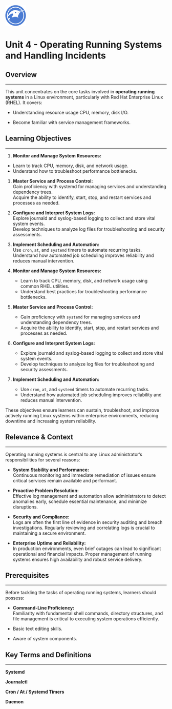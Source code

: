 <div class="flex-container">
        <img src="https://github.com/ProfessionalLinuxUsersGroup/img/blob/main/Assets/Logos/ProLUG_Round_Transparent_LOGO.png?raw=true" width="64" height="64"></img>
    <p>
        <h1>Unit 4 - Operating Running Systems and Handling Incidents</h1>
    </p>
</div>

## Overview

---

This unit concentrates on the core tasks involved in **operating running systems** in a Linux environment, particularly with Red Hat Enterprise Linux (RHEL). It covers:

- Understanding resource usage CPU, memory, disk I/O.

- Become familiar with service management frameworks.

## Learning Objectives

---

1. **Monitor and Manage System Resources:**

- Learn to track CPU, memory, disk, and network usage.
- Understand how to troubleshoot performance bottlenecks.

1. **Master Service and Process Control:**  
   Gain proficiency with systemd for managing services and understanding dependency trees.  
   Acquire the ability to identify, start, stop, and restart services and processes as needed.

1. **Configure and Interpret System Logs:**  
   Explore journald and syslog-based logging to collect and store vital system events.  
   Develop techniques to analyze log files for troubleshooting and security assessments.

1. **Implement Scheduling and Automation:**  
   Use `cron`, `at`, and `systemd` timers to automate recurring tasks.  
   Understand how automated job scheduling improves reliability and reduces manual intervention.

1. **Monitor and Manage System Resources:**

   - Learn to track CPU, memory, disk, and network usage using common RHEL utilities.
   - Understand best practices for troubleshooting performance bottlenecks.

1. **Master Service and Process Control:**

   - Gain proficiency with `systemd` for managing services and understanding dependency trees.
   - Acquire the ability to identify, start, stop, and restart services and processes as needed.

1. **Configure and Interpret System Logs:**

   - Explore journald and syslog-based logging to collect and store vital system events.
   - Develop techniques to analyze log files for troubleshooting and security assessments.

1. **Implement Scheduling and Automation:**
   - Use `cron`, `at`, and `systemd` timers to automate recurring tasks.
   - Understand how automated job scheduling improves reliability and reduces manual intervention.

These objectives ensure learners can sustain, troubleshoot, and improve actively running Linux systems within enterprise environments, reducing downtime and increasing system reliability.

## Relevance & Context

---

Operating running systems is central to any Linux administrator’s responsibilities for several reasons:

- **System Stability and Performance:**  
  Continuous monitoring and immediate remediation of issues ensure critical services remain available and performant.

- **Proactive Problem Resolution:**  
  Effective log management and automation allow administrators to detect anomalies early, schedule essential maintenance, and minimize disruptions.

- **Security and Compliance:**  
  Logs are often the first line of evidence in security auditing and breach investigations. Regularly reviewing and correlating logs is crucial to maintaining a secure environment.

- **Enterprise Uptime and Reliability:**  
  In production environments, even brief outages can lead to significant operational and financial impacts. Proper management of running systems ensures high availability and robust service delivery.

## Prerequisites

---

Before tackling the tasks of operating running systems, learners should possess:

- **Command-Line Proficiency:**  
  Familiarity with fundamental shell commands, directory structures, and file management is critical to executing system operations efficiently.

- Basic text editing skills.

- Aware of system components.

## Key Terms and Definitions

---

**Systemd**

**Journalctl**

**Cron / At / Systemd Timers**

**Daemon**
